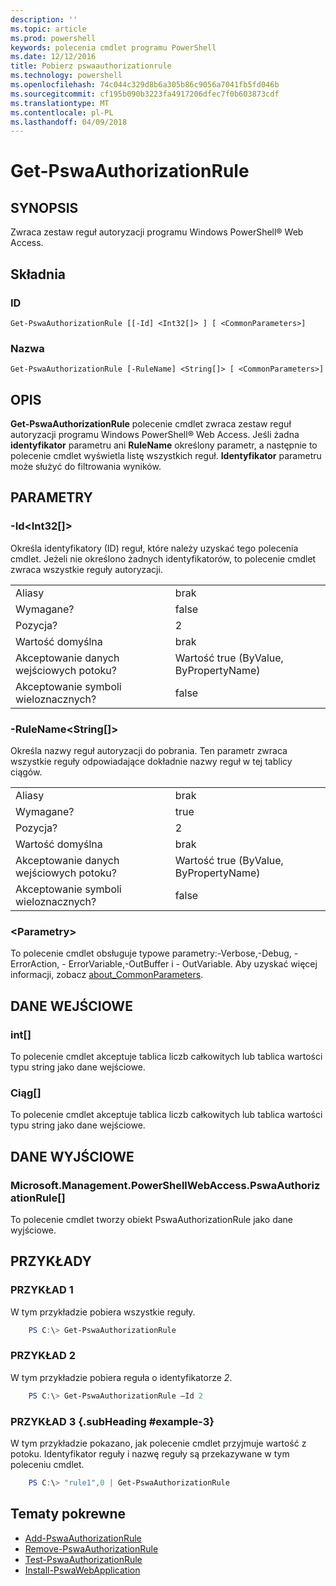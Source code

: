 ```yaml
---
description: ''
ms.topic: article
ms.prod: powershell
keywords: polecenia cmdlet programu PowerShell
ms.date: 12/12/2016
title: Pobierz pswaauthorizationrule
ms.technology: powershell
ms.openlocfilehash: 74c044c329d8b6a305b86c9056a7041fb5fd046b
ms.sourcegitcommit: cf195b090b3223fa4917206dfec7f0b603873cdf
ms.translationtype: MT
ms.contentlocale: pl-PL
ms.lasthandoff: 04/09/2018
---
```

# <a name="get-pswaauthorizationrule"></a>Get-PswaAuthorizationRule

## <a name="synopsis"></a>SYNOPSIS

Zwraca zestaw reguł autoryzacji programu Windows PowerShell® Web Access.

## <a name="syntax"></a>Składnia

### <a name="id"></a>ID
```
Get-PswaAuthorizationRule [[-Id] <Int32[]> ] [ <CommonParameters>]
```

### <a name="name"></a>Nazwa
```
Get-PswaAuthorizationRule [-RuleName] <String[]> [ <CommonParameters>]
```

## <a name="description"></a>OPIS

**Get-PswaAuthorizationRule** polecenie cmdlet zwraca zestaw reguł autoryzacji programu Windows PowerShell® Web Access.
Jeśli żadna **identyfikator** parametru ani **RuleName** określony parametr, a następnie to polecenie cmdlet wyświetla listę wszystkich reguł. **Identyfikator** parametru może służyć do filtrowania wyników.

## <a name="parameters"></a>PARAMETRY

### <a name="-idltint32gt"></a>-Id&lt;Int32\[\]&gt;

Określa identyfikatory (ID) reguł, które należy uzyskać tego polecenia cmdlet. Jeżeli nie określono żadnych identyfikatorów, to polecenie cmdlet zwraca wszystkie reguły autoryzacji.

|||
|-|-|
| Aliasy                              | brak                                 |
| Wymagane?                            | false                                |
| Pozycja?                            | 2                                    |
| Wartość domyślna                        | brak                                 |
| Akceptowanie danych wejściowych potoku?               | Wartość true (ByValue, ByPropertyName)       |
| Akceptowanie symboli wieloznacznych?          | false                                |

### <a name="-rulenameltstringgt"></a>-RuleName&lt;String\[\]&gt;

Określa nazwy reguł autoryzacji do pobrania. Ten parametr zwraca wszystkie reguły odpowiadające dokładnie nazwy reguł w tej tablicy ciągów.

|||
|-|-|
| Aliasy                              | brak                                 |
| Wymagane?                            | true                                 |
| Pozycja?                            | 2                                    |
| Wartość domyślna                        | brak                                 |
| Akceptowanie danych wejściowych potoku?               | Wartość true (ByValue, ByPropertyName)       |
| Akceptowanie symboli wieloznacznych?          | false                                |

### <a name="ltcommonparametersgt"></a>&lt;Parametry&gt;

To polecenie cmdlet obsługuje typowe parametry:-Verbose,-Debug, - ErrorAction, - ErrorVariable,-OutBuffer i - OutVariable.
Aby uzyskać więcej informacji, zobacz [about_CommonParameters](http://go.microsoft.com/fwlink/p/?LinkID=113216).

## <a name="inputs"></a>DANE WEJŚCIOWE

### <a name="int"></a>int\[\]

To polecenie cmdlet akceptuje tablica liczb całkowitych lub tablica wartości typu string jako dane wejściowe.

### <a name="string"></a>Ciąg\[\]

To polecenie cmdlet akceptuje tablica liczb całkowitych lub tablica wartości typu string jako dane wejściowe.

## <a name="outputs"></a>DANE WYJŚCIOWE

### <a name="microsoftmanagementpowershellwebaccesspswaauthorizationrule"></a>Microsoft.Management.PowerShellWebAccess.PswaAuthorizationRule\[\]

To polecenie cmdlet tworzy obiekt PswaAuthorizationRule jako dane wyjściowe.


## <a name="examples"></a>PRZYKŁADY

### <a name="example-1"></a>PRZYKŁAD 1

W tym przykładzie pobiera wszystkie reguły.

```PowerShell
    PS C:\> Get-PswaAuthorizationRule
```

### <a name="example-2"></a>PRZYKŁAD 2

W tym przykładzie pobiera reguła o identyfikatorze *2*.

```PowerShell
    PS C:\> Get-PswaAuthorizationRule –Id 2
```

### <a name="example-3-example-3-subheading"></a>PRZYKŁAD 3 {.subHeading #example-3}

W tym przykładzie pokazano, jak polecenie cmdlet przyjmuje wartość z potoku.
Identyfikator reguły i nazwę reguły są przekazywane w tym poleceniu cmdlet.

```PowerShell
    PS C:\> "rule1",0 | Get-PswaAuthorizationRule
```

## <a name="related-topics"></a>Tematy pokrewne

- [Add-PswaAuthorizationRule](add-pswaauthorizationrule.md)
- [Remove-PswaAuthorizationRule](remove-pswaauthorizationrule.md)
- [Test-PswaAuthorizationRule](test-pswaauthorizationrule.md)
- [Install-PswaWebApplication](install-pswawebapplication.md)